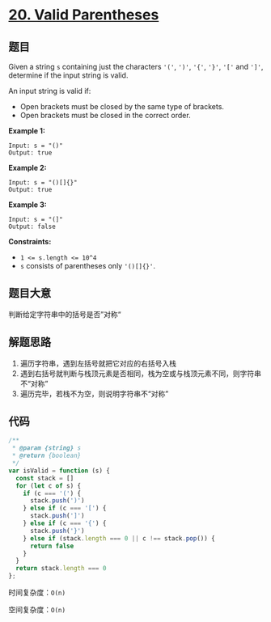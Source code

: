 # [20. Valid Parentheses](https://leetcode-cn.com/problems/valid-parentheses/)
## 题目
Given a string `s` containing just the characters `'('`, `')'`, `'{'`, `'}'`, `'['` and `']'`, determine if the input string is valid.

An input string is valid if:


- Open brackets must be closed by the same type of brackets.
- Open brackets must be closed in the correct order.




<strong>Example 1:</strong>

```
Input: s = "()"
Output: true
```

<strong>Example 2:</strong>

```
Input: s = "()[]{}"
Output: true
```

<strong>Example 3:</strong>

```
Input: s = "(]"
Output: false
```

 

<strong>Constraints:</strong>


- `1 <= s.length <= 10^4`
- `s` consists of parentheses only `'()[]{}'`.



## 题目大意

判断给定字符串中的括号是否”对称“

## 解题思路

1. 遍历字符串，遇到左括号就把它对应的右括号入栈
2. 遇到右括号就判断与栈顶元素是否相同，栈为空或与栈顶元素不同，则字符串不“对称”
3. 遍历完毕，若栈不为空，则说明字符串不“对称”


## 代码
```js
/**
 * @param {string} s
 * @return {boolean}
 */
var isValid = function (s) {
  const stack = []
  for (let c of s) {
    if (c === '(') {
      stack.push(')')
    } else if (c === '[') {
      stack.push(']')
    } else if (c === '{') {
      stack.push('}')
    } else if (stack.length === 0 || c !== stack.pop()) {
      return false
    }
  }
  return stack.length === 0
};
```

时间复杂度：`O(n)`

空间复杂度：`O(n)`